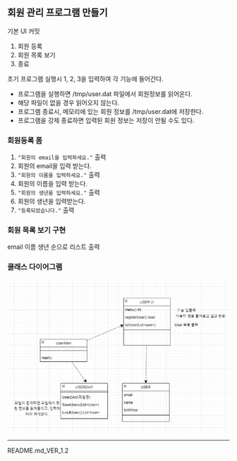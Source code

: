 회원 관리 프로그램 만들기
----------------
기본 UI 커밋

1. 회원 등록
2. 회원 목록 보기
3. 종료

초기 프로그램 실행시 1, 2, 3을 입력하여 각 기능에 들어간다.

- 프로그램을 실행하면 /tmp/user.dat 파일에서 회원정보를 읽어온다.
- 해당 파일이 없을 경우 읽어오지 않는다.
- 프로그램 종료시, 메모리에 있는 회원 정보를 /tmp/user.dat에 저장한다.
- 프로그램을 강제 종료하면 입력된 회원 정보는 저장이 안될 수도 있다.

### 회원등록 폼

1. `"회원의 email을 입력하세요."` 출력
2. 회원의 email을 입력 받는다.
3. `"회원의 이름을 입력하세요."` 출력
4. 회원의 이름을 입력 받는다.
5. `"회원의 생년을 입력하세요."` 출력
6. 회원의 생년을 입력받는다.
7. `"등록되었습니다."` 출력

### 회원 목록 보기 구현

email 이름 생년 순으로 리스트 출력

### 클래스 다이어그램

![img.png](img.png)

----------------
README.md_VER_1.2